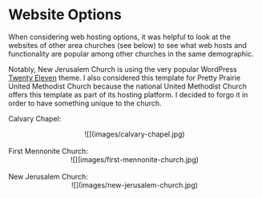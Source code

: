 # Website Options

When considering web hosting options, it was helpful to look at the websites of other area churches (see below) to see what web hosts and functionality are popular among other churches in the same demographic.

Notably, New Jerusalem Church is using the very popular WordPress [Twenty Eleven](https://wordpress.org/themes/twentyeleven) theme. I also considered this template for Pretty Prairie United Methodist Church because the national United Methodist Church offers this template as part of its hosting platform. I decided to forgo it in order to have something unique to the church. 

Calvary Chapel:
<center>
![](images/calvary-chapel.jpg)
</center>
<br>
First Mennonite Church:
<center>
![](images/first-mennonite-church.jpg)
</center>
<br>
New Jerusalem Church:
<center>
![](images/new-jerusalem-church.jpg)
</center>

